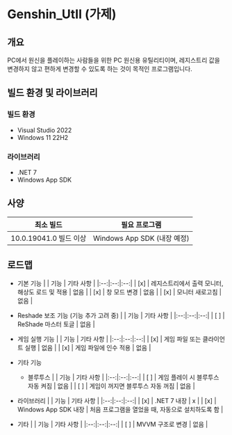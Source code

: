 # Genshin_UtIl (가제)


## 개요
PC에서 원신을 플레이하는 사람들을 위한 PC 원신용 유틸리티이며, 레지스트리 값을 변경하지 않고 편하게 변경할 수 있도록 하는 것이 목적인 프로그램입니다.


## 빌드 환경 및 라이브러리
### 빌드 환경
- Visual Studio 2022
- Windows 11 22H2

### 라이브러리
- .NET 7
- Windows App SDK


## 사양
| 최소 빌드  | 필요 프로그램  |
|:--:|:-:|
|  10.0.19041.0 빌드 이상 | Windows App SDK (내장 예정)  |


## 로드맵
- 기본 기능
|   | 기능 | 기타 사항 |
|:--:|:--:|:--:|
| [x] | 레지스트리에서 출력 모니터, 해상도 로드 및 적용 | 없음 |
| [x] | 창 모드 변경 | 없음 |
| [x] | 모니터 새로고침 | 없음 |

- Reshade 보조 기능 (기능 추가 고려 중)
|   | 기능 | 기타 사항 |
|:--:|:--:|:--:|
| [ ] | ReShade 마스터 토글 | 없음 |

- 게임 실행 기능
|   | 기능 | 기타 사항 |
|:--:|:--:|:--:|
| [x] | 게임 파일 또는 클라이언트 실행 | 없음 |
| [x] | 게임 파일에 인수 적용 | 없음 |

- 기타 기능
  - 블루투스
  |   | 기능 | 기타 사항 |
  |:--:|:--:|:--:|
  | [ ] | 게임 플레이 시 블루투스 자동 켜짐 | 없음 |
  | [ ] | 게임이 꺼지면 블루투스 자동 꺼짐 | 없음 |

- 라이브러리
  |   | 기능 | 기타 사항 |
  |:--:|:--:|:--:|
  | [x] |  .NET 7 내장 | x |
  | [x] | Windows App SDK 내장 | 처음 프로그램을 열었을 때, 자동으로 설치하도록 함 |

- 기타
|   | 기능 | 기타 사항 |
|:--:|:--:|:--:|
| [ ] | MVVM 구조로 변경 | 없음 |
